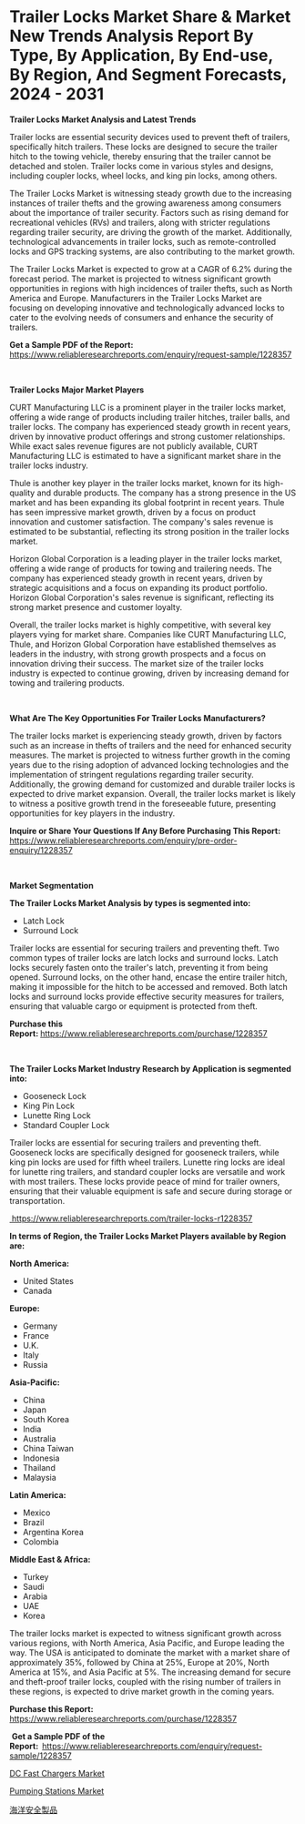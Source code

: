 <p><h1>Trailer Locks Market Share & Market New Trends Analysis Report By Type, By Application, By End-use, By Region, And Segment Forecasts, 2024 - 2031</h1></p><p><strong>Trailer Locks Market Analysis and Latest Trends</strong></p>
<p><p>Trailer locks are essential security devices used to prevent theft of trailers, specifically hitch trailers. These locks are designed to secure the trailer hitch to the towing vehicle, thereby ensuring that the trailer cannot be detached and stolen. Trailer locks come in various styles and designs, including coupler locks, wheel locks, and king pin locks, among others.</p><p>The Trailer Locks Market is witnessing steady growth due to the increasing instances of trailer thefts and the growing awareness among consumers about the importance of trailer security. Factors such as rising demand for recreational vehicles (RVs) and trailers, along with stricter regulations regarding trailer security, are driving the growth of the market. Additionally, technological advancements in trailer locks, such as remote-controlled locks and GPS tracking systems, are also contributing to the market growth.</p><p>The Trailer Locks Market is expected to grow at a CAGR of 6.2% during the forecast period. The market is projected to witness significant growth opportunities in regions with high incidences of trailer thefts, such as North America and Europe. Manufacturers in the Trailer Locks Market are focusing on developing innovative and technologically advanced locks to cater to the evolving needs of consumers and enhance the security of trailers.</p></p>
<p><strong>Get a Sample PDF of the Report:&nbsp;</strong> <a href="https://www.reliableresearchreports.com/enquiry/request-sample/1228357">https://www.reliableresearchreports.com/enquiry/request-sample/1228357</a></p>
<p>&nbsp;</p>
<p><strong>Trailer Locks Major Market Players</strong></p>
<p><p>CURT Manufacturing LLC is a prominent player in the trailer locks market, offering a wide range of products including trailer hitches, trailer balls, and trailer locks. The company has experienced steady growth in recent years, driven by innovative product offerings and strong customer relationships. While exact sales revenue figures are not publicly available, CURT Manufacturing LLC is estimated to have a significant market share in the trailer locks industry.</p><p>Thule is another key player in the trailer locks market, known for its high-quality and durable products. The company has a strong presence in the US market and has been expanding its global footprint in recent years. Thule has seen impressive market growth, driven by a focus on product innovation and customer satisfaction. The company's sales revenue is estimated to be substantial, reflecting its strong position in the trailer locks market.</p><p>Horizon Global Corporation is a leading player in the trailer locks market, offering a wide range of products for towing and trailering needs. The company has experienced steady growth in recent years, driven by strategic acquisitions and a focus on expanding its product portfolio. Horizon Global Corporation's sales revenue is significant, reflecting its strong market presence and customer loyalty.</p><p>Overall, the trailer locks market is highly competitive, with several key players vying for market share. Companies like CURT Manufacturing LLC, Thule, and Horizon Global Corporation have established themselves as leaders in the industry, with strong growth prospects and a focus on innovation driving their success. The market size of the trailer locks industry is expected to continue growing, driven by increasing demand for towing and trailering products.</p></p>
<p>&nbsp;</p>
<p><strong>What Are The Key Opportunities For Trailer Locks Manufacturers?</strong></p>
<p><p>The trailer locks market is experiencing steady growth, driven by factors such as an increase in thefts of trailers and the need for enhanced security measures. The market is projected to witness further growth in the coming years due to the rising adoption of advanced locking technologies and the implementation of stringent regulations regarding trailer security. Additionally, the growing demand for customized and durable trailer locks is expected to drive market expansion. Overall, the trailer locks market is likely to witness a positive growth trend in the foreseeable future, presenting opportunities for key players in the industry.</p></p>
<p><strong>Inquire or Share Your Questions If Any Before Purchasing This Report:</strong> <a href="https://www.reliableresearchreports.com/enquiry/pre-order-enquiry/1228357">https://www.reliableresearchreports.com/enquiry/pre-order-enquiry/1228357</a></p>
<p>&nbsp;</p>
<p><strong>Market Segmentation</strong></p>
<p><strong>The Trailer Locks Market Analysis by types is segmented into:</strong></p>
<p><ul><li>Latch Lock</li><li>Surround Lock</li></ul></p>
<p><p>Trailer locks are essential for securing trailers and preventing theft. Two common types of trailer locks are latch locks and surround locks. Latch locks securely fasten onto the trailer's latch, preventing it from being opened. Surround locks, on the other hand, encase the entire trailer hitch, making it impossible for the hitch to be accessed and removed. Both latch locks and surround locks provide effective security measures for trailers, ensuring that valuable cargo or equipment is protected from theft.</p></p>
<p><strong>Purchase this Report:&nbsp;</strong><a href="https://www.reliableresearchreports.com/purchase/1228357">https://www.reliableresearchreports.com/purchase/1228357</a></p>
<p>&nbsp;</p>
<p><strong>The Trailer Locks Market Industry Research by Application is segmented into:</strong></p>
<p><ul><li>Gooseneck Lock</li><li>King Pin Lock</li><li>Lunette Ring Lock</li><li>Standard Coupler Lock</li></ul></p>
<p><p>Trailer locks are essential for securing trailers and preventing theft. Gooseneck locks are specifically designed for gooseneck trailers, while king pin locks are used for fifth wheel trailers. Lunette ring locks are ideal for lunette ring trailers, and standard coupler locks are versatile and work with most trailers. These locks provide peace of mind for trailer owners, ensuring that their valuable equipment is safe and secure during storage or transportation.</p></p>
<p><a href="https://www.reliableresearchreports.com/trailer-locks-r1228357">&nbsp;https://www.reliableresearchreports.com/trailer-locks-r1228357</a></p>
<p><strong>In terms of Region, the Trailer Locks Market Players available by Region are:</strong></p>
<p>
    <p> <strong> North America: </strong>
        <ul>
            <li>United States</li>
            <li>Canada</li>
        </ul>
        </p> 
    <p> <strong> Europe: </strong>
        <ul>
            <li>Germany</li>
            <li>France</li>
            <li>U.K.</li>
            <li>Italy</li>
            <li>Russia</li>
        </ul>
        </p> 
    <p> <strong> Asia-Pacific: </strong>
        <ul>
            <li>China</li>
            <li>Japan</li>
            <li>South Korea</li>
            <li>India</li>
            <li>Australia</li>
            <li>China Taiwan</li>
            <li>Indonesia</li>
            <li>Thailand</li>
            <li>Malaysia</li>
        </ul>
        </p> 
    <p> <strong> Latin America: </strong>
        <ul>
            <li>Mexico</li>
            <li>Brazil</li>
            <li>Argentina Korea</li>
            <li>Colombia</li>
        </ul>
        </p> 
    <p> <strong> Middle East & Africa: </strong>
        <ul>
            <li>Turkey</li>
            <li>Saudi</li>
            <li>Arabia</li>
            <li>UAE</li>
            <li>Korea</li>
        </ul>
    </p>
    </p>
<p><p>The trailer locks market is expected to witness significant growth across various regions, with North America, Asia Pacific, and Europe leading the way. The USA is anticipated to dominate the market with a market share of approximately 35%, followed by China at 25%, Europe at 20%, North America at 15%, and Asia Pacific at 5%. The increasing demand for secure and theft-proof trailer locks, coupled with the rising number of trailers in these regions, is expected to drive market growth in the coming years.</p></p>
<p><strong>Purchase this Report: </strong><a href="https://www.reliableresearchreports.com/purchase/1228357">https://www.reliableresearchreports.com/purchase/1228357</a></p>
<p>&nbsp;<strong>Get a Sample PDF of the Report:&nbsp;&nbsp;</strong><a href="https://www.reliableresearchreports.com/enquiry/request-sample/1228357">https://www.reliableresearchreports.com/enquiry/request-sample/1228357</a></p>
<p><strong></strong></p>
<p><p><a href="https://github.com/GroverBarry/Market-Research-Report-List-4/blob/main/dc-fast-chargers-market.md">DC Fast Chargers Market</a></p><p><a href="https://medium.com/@henrykihn1922/pumping-stations-market-research-report-its-history-and-forecast-2024-to-2031-e1881f7af001">Pumping Stations Market</a></p><p><a href="https://medium.com/@callumnowacki2000/%E6%B5%B7%E6%B4%8B%E5%AE%89%E5%85%A8%E8%A3%BD%E5%93%81%E5%B8%82%E5%A0%B4%E5%B1%95%E6%9C%9B-%E7%94%A3%E6%A5%AD%E6%A6%82%E8%A6%81%E3%81%A8%E4%BA%88%E6%B8%AC-2024%E5%B9%B4%E3%81%8B%E3%82%892031%E5%B9%B4-fb9d77ce0bf8">海洋安全製品</a></p></p>